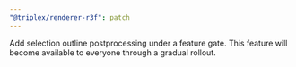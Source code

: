 ```yaml
---
"@triplex/renderer-r3f": patch
---
```


Add selection outline postprocessing under a feature gate. This feature will
become available to everyone through a gradual rollout.
